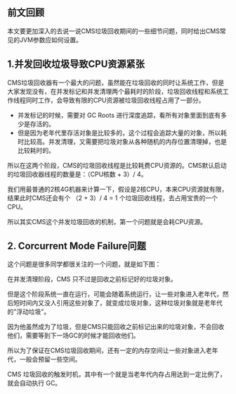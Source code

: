 ## 前文回顾

本文要更加深入的去说一说CMS垃圾回收期间的一些细节问题，同时给出CMS常见的JVM参数应如何设置。

## 1.并发回收垃圾导致CPU资源紧张

CMS垃圾回收器有一个最大的问题，虽然能在垃圾回收的同时让系统工作，但是大家发现没有，在并发标记和并发清理两个最耗时的阶段，垃圾回收线程和系统工作线程同时工作，会导致有限的CPU资源被垃圾回收线程占用了一部分。

- 并发标记的时候，需要对 GC Roots 进行深度追踪，看所有对象里面到底有多少是存活的。
- 但是因为老年代里存活对象是比较多的，这个过程会追踪大量的对象，所以耗时比较高。并发清理，又需要把垃圾对象从各种随机的内存位置清理掉，也是比较耗时的。

所以在这两个阶段，CMS的垃圾回收线程是比较耗费CPU资源的。CMS默认启动的垃圾回收器线程的数量是：（CPU核数 + 3）/ 4。

我们用最普通的2核4G机器来计算一下，假设是2核CPU，本来CPU资源就有限，结果此时CMS还会有个 （2 + 3）/ 4 = 1 个垃圾回收线程，去占用宝贵的一个CPU。

所以其实CMS这个并发垃圾回收的机制，第一个问题就是会耗CPU资源。

## 2. Corcurrent Mode Failure问题 

这个问题是很多同学都很关注的一个问题，就是如下图：

在并发清理阶段，CMS 只不过是回收之前标记好的垃圾对象。

但是这个阶段系统一直在运行，可能会随着系统运行，让一些对象进入老年代，然后短时间内又没人引用这些对象了，就变成垃圾对象，这种垃圾对象就是老年代的"浮动垃圾"。

因为他虽然成为了垃圾，但是CMS只能回收之前标记出来的垃圾对象，不会回收他们，需要等到下一场GC的时候才能回收他们。

所以为了保证在CMS垃圾回收期间，还有一定的内存空间让一些对象进入老年代，一般会预留一些空间。

CMS 垃圾回收的触发时机，其中有一个就是当老年代内存占用达到一定比例了，就会自动执行 GC。

